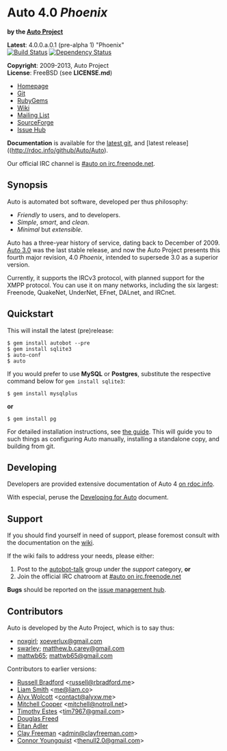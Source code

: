 Auto 4.0 _Phoenix_
==================

**by the [Auto Project](#contributors)**

**Latest**:             4.0.0.a.0.1 (pre-alpha 1) "Phoenix"  
[![Build Status](https://travis-ci.org/Auto/Auto.png?branch=master)](https://travis-ci.org/Auto/Auto) [![Dependency Status](https://gemnasium.com/Auto/Auto.png)](https://gemnasium.com/Auto/Auto)  

**Copyright**:          2009-2013, Auto Project  
**License**:            FreeBSD (see **LICENSE.md**)

+ [Homepage](https://auto.autoproj.org) 
+ [Git](https://github.com/Auto/Auto)
+ [RubyGems](https://rubygems.org/gems/autobot)
+ [Wiki](https://github.com/Auto/Auto/wiki)
+ [Mailing List](https://groups.google.com/group/autobot-talk)
+ [SourceForge](https://sourceforge.net/p/auto-bot)
+ [Issue Hub](https://github.com/Auto/Auto/issues)

**Documentation** is available for the [latest git](http://rdoc.info/github/Auto/Auto),
and [latest release]((http://rdoc.info/github/Auto/Auto).

Our official IRC channel is [#auto on irc.freenode.net](irc://irc.freenode.net/#auto).

Synopsis
--------

Auto is automated bot software, developed per thus philosophy:

* _Friendly_ to users, and to developers.
* _Simple_, _smart_, and _clean_.
* _Minimal_ but _extensible_.

Auto has a three-year history of service, dating back to December of 2009.
[Auto 3.0](https://github.com/Auto/Auto-legacy) was the last stable release,
and now the Auto Project presents this fourth major revision, 4.0 _Phoenix_,
intended to supersede 3.0 as a superior version.

Currently, it supports the IRCv3 protocol, with planned support for the XMPP
protocol. You can use it on many networks, including the six largest: Freenode,
QuakeNet, UnderNet, EFnet, DALnet, and IRCnet.

Quickstart
----------

This will install the latest (pre)release:

    $ gem install autobot --pre
    $ gem install sqlite3
    $ auto-conf
    $ auto

If you would prefer to use **MySQL** or **Postgres**, substitute the respective
command below for `gem install sqlite3`:

    $ gem install mysqlplus

**or**

    $ gem install pg

For detailed installation instructions, see
[the guide](https://github.com/Auto/Auto/wiki/Install-Guide). This will guide
you to such things as configuring Auto manually, installing a standalone
copy, and building from git.

Developing
----------

Developers are provided extensive documentation of Auto 4 
[on rdoc.info](http://rdoc.info/github/Auto/Auto/).

With especial, peruse the [Developing for Auto](http://rdoc.info/github/Auto/Auto/file/docs/Developing.md)
document.

Support
-------

If you should find yourself in need of support, please foremost consult with the
documentation on the [wiki](https://github.com/Auto/Auto/wiki).

If the wiki fails to address your needs, please either:

1. Post to the [autobot-talk](https://groups.google.com/group/autobot-talk)
   group under the _support_ category, **or**
2. Join the official IRC chatroom at 
[#auto on irc.freenode.net](http://webchat.freenode.net/?randomnick=1&channels=#auto&prompt=1)

**Bugs** should be reported on the [issue management hub](https://github.com/Auto/Auto/issues).

Contributors
------------

Auto is developed by the Auto Project, which is to say thus:

+   [noxgirl](https://github.com/noxgirl); xoeverlux@gmail.com
+   [swarley](https://github.com/swarley); matthew.b.carey@gmail.com
+   [mattwb65](https://github.com/mattwb65); mattwb65@gmail.com

Contributors to earlier versions:

-   [Russell Bradford](https://github.com/RussellB28) \<russell@rbradford.me\>
-   [Liam Smith](https://github.com/liamsmithuk) \<me@liam.co\>
-   [Alyx Wolcott](https://github.com/alyx) \<contact@alyxw.me\>
-   [Mitchell Cooper](https://github.com/cooper) \<mitchell@notroll.net\>
-   [Timothy Estes](https://github.com/tim7967) \<tim7967@gmail.com\>
-   [Douglas Freed](https://github.com/dwfreed)
-   [Eitan Adler](https://github.com/grimreaper)
-   [Clay Freeman](https://github.com/clayfreeman) \<admin@clayfreeman.com\>
-   [Connor Youngquist](https://github.com/TheNull) \<thenull2.0@gmail.com\>
